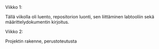 Viikko 1:

Tällä viikolla oli luento, repositorion luonti, sen liittäminen labtooliin sekä määrittelydokumentin kirjoitus.


Viikko 2:

Projektin rakenne, perustoteutusta
